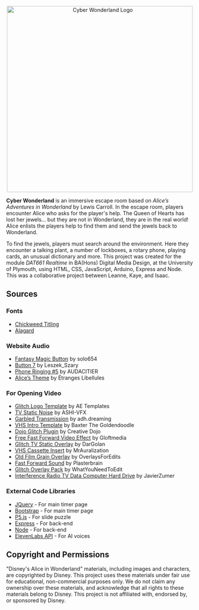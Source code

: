 <p align="center">
  <img src="https://i.ibb.co/vH2sxqt/Cyber-Wonderland-Logo4-1.png" width="500" alt="Cyber Wonderland Logo"/>
</p>

**Cyber Wonderland** is an immersive escape room based on _Alice’s Adventures in Wonderland_ by Lewis Carroll. In the escape room, players encounter Alice who asks for the player's help. The Queen of Hearts has lost her jewels… but they are not in Wonderland, they are in the real world! Alice enlists the players help to find them and send the jewels back to Wonderland. 

To find the jewels, players must search around the environment. Here they encounter a talking plant, a number of lockboxes, a rotary phone, playing cards, an unusual dictionary and more. This project was created for the module _DAT661 Realtime_ in BA(Hons) Digital Media Design, at the University of Plymouth, using HTML, CSS, JavaScript, Arduino, Express and Node. This was a collaborative project between Leanne, Kaye, and Isaac.

## Sources

### Fonts

- [Chickweed Titling](https://www.dafont.com/chickweed-titling.font)
- [Alagard](https://www.dafont.com/alagard.font)

### Website Audio

- [Fantasy Magic Button](https://freesound.org/people/solo654/sounds/627976/) by solo654
- [Button 7](https://freesound.org/people/Leszek_Szary/sounds/191752/) by Leszek_Szary
- [Phone Ringing #5](https://freesound.org/people/AUDACITIER/sounds/629201/) by AUDACITIER
- [Alice’s Theme](https://downloads.khinsider.com/game-soundtracks/album/alice-in-wonderland-2016) by Étranges Libellules

### For Opening Video

- [Glitch Logo Template](https://videohive.net/item/glitch-logo-4in1/28031186) by AE Templates
- [TV Static Noise](https://www.youtube.com/watch?v=2DPPOvztsgY) by ASHI-VFX
- [Garbled Transmission](https://freesound.org/people/adh.dreaming/sounds/634877/) by adh.dreaming
- [VHS Intro Template](https://www.youtube.com/watch?v=A5lwHS8M1xM) by Baxter The Goldendoodle
- [Dojo Glitch Plugin](https://creativedojo.net/store/dojo-glitch-script/) by Creative Dojo
- [Free Fast Forward Video Effect](https://www.youtube.com/watch?v=JeHNPo89KMo) by Gloftmedia
- [Glitch TV Static Overlay](https://www.youtube.com/watch?v=-qc1RzeI9nI) by DarGolan
- [VHS Cassette Insert](https://freesound.org/people/MrAuralization/sounds/320845/) by MrAuralization
- [Old Film Grain Overlay](https://www.youtube.com/watch?v=VRd_6riulrI) by OverlaysForEdits
- [Fast Forward Sound](https://freesound.org/people/plasterbrain/sounds/402451/) by Plasterbrain
- [Glitch Overlay Pack](https://www.youtube.com/watch?v=ozP-A-9LYAY) by WhatYouNeedToEdit
- [Interference Radio TV Data Computer Hard Drive](https://freesound.org/people/JavierZumer/sounds/426060/) by JavierZumer

### External Code Libraries
  
- [JQuery](https://jquery.com/) - For main timer page
- [Bootstrap](https://getbootstrap.com/) - For main timer page
- [P5.js](https://p5js.org/) - For slide puzzle
- [Express](https://expressjs.com/) - For back-end
- [Node](https://nodejs.org/en) - For back-end
- [ElevenLabs API](https://elevenlabs.io/docs/api-reference/text-to-speech) - For AI voices

## Copyright and Permissions

"Disney's Alice in Wonderland" materials, including images and characters, are copyrighted by Disney. This project uses these materials under fair use for educational, non-commercial purposes only. We do not claim any ownership over these materials, and acknowledge that all rights to these materials belong to Disney. This project is not affiliated with, endorsed by, or sponsored by Disney.
